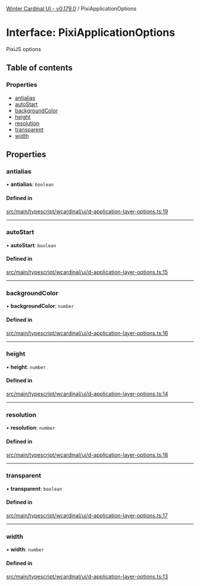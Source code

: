 [Winter Cardinal UI - v0.179.0](../index.md) / PixiApplicationOptions

# Interface: PixiApplicationOptions

PixiJS options

## Table of contents

### Properties

- [antialias](PixiApplicationOptions.md#antialias)
- [autoStart](PixiApplicationOptions.md#autostart)
- [backgroundColor](PixiApplicationOptions.md#backgroundcolor)
- [height](PixiApplicationOptions.md#height)
- [resolution](PixiApplicationOptions.md#resolution)
- [transparent](PixiApplicationOptions.md#transparent)
- [width](PixiApplicationOptions.md#width)

## Properties

### antialias

• **antialias**: `boolean`

#### Defined in

[src/main/typescript/wcardinal/ui/d-application-layer-options.ts:19](https://github.com/winter-cardinal/winter-cardinal-ui/blob/v0.179.0/src/main/typescript/wcardinal/ui/d-application-layer-options.ts#L19)

___

### autoStart

• **autoStart**: `boolean`

#### Defined in

[src/main/typescript/wcardinal/ui/d-application-layer-options.ts:15](https://github.com/winter-cardinal/winter-cardinal-ui/blob/v0.179.0/src/main/typescript/wcardinal/ui/d-application-layer-options.ts#L15)

___

### backgroundColor

• **backgroundColor**: `number`

#### Defined in

[src/main/typescript/wcardinal/ui/d-application-layer-options.ts:16](https://github.com/winter-cardinal/winter-cardinal-ui/blob/v0.179.0/src/main/typescript/wcardinal/ui/d-application-layer-options.ts#L16)

___

### height

• **height**: `number`

#### Defined in

[src/main/typescript/wcardinal/ui/d-application-layer-options.ts:14](https://github.com/winter-cardinal/winter-cardinal-ui/blob/v0.179.0/src/main/typescript/wcardinal/ui/d-application-layer-options.ts#L14)

___

### resolution

• **resolution**: `number`

#### Defined in

[src/main/typescript/wcardinal/ui/d-application-layer-options.ts:18](https://github.com/winter-cardinal/winter-cardinal-ui/blob/v0.179.0/src/main/typescript/wcardinal/ui/d-application-layer-options.ts#L18)

___

### transparent

• **transparent**: `boolean`

#### Defined in

[src/main/typescript/wcardinal/ui/d-application-layer-options.ts:17](https://github.com/winter-cardinal/winter-cardinal-ui/blob/v0.179.0/src/main/typescript/wcardinal/ui/d-application-layer-options.ts#L17)

___

### width

• **width**: `number`

#### Defined in

[src/main/typescript/wcardinal/ui/d-application-layer-options.ts:13](https://github.com/winter-cardinal/winter-cardinal-ui/blob/v0.179.0/src/main/typescript/wcardinal/ui/d-application-layer-options.ts#L13)
